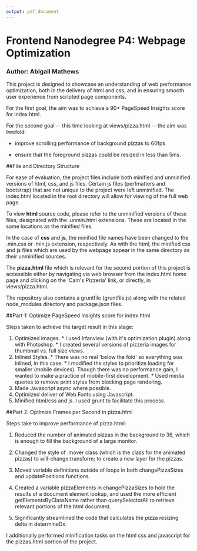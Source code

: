 ```yaml
---
output: pdf_document
---
```

# Frontend Nanodegree P4: Webpage Optimization
### Author: Abigail Mathews

This project is designed to showcase an understanding of web performance 
optimization, both in the delivery of html and css, and in ensuring smooth
user experience from scripted page components.

For the first goal, the aim was to achieve a 90+ PageSpeed Insights score for
index.html.

For the second goal -- this time looking at views/pizza.html -- the aim was twofold:

  * improve scrolling performance of background pizzas to 60fps 
  
  * ensure that the foreground pizzas could be resized in less than 5ms.
  
##File and Directory Structure

For ease of evaluation, the project files include both minified and unminified versions of html, css, and js files.
Certain js files (perfmatters and bootstrap) that are not unique to the project were left unminified. The index.html
located in the root directory will allow for viewing of the full web page. 

To view **html** source code, please refer to the unminified versions of these files, designated with the .unmin.html 
extensions. These are located in the same locations as the minified files.

In the case of **css** and **js**, the minified file names have been changed to the .min.css or .min.js extension, 
respectively. As with the html, the minified css and js files which are used by the webpage appear in the same 
directory as their unminified sources.

The **pizza.html** file which is relevant for the second portion of this project is accessible either by navigating via
web browser from the index.html home page and clicking on the 'Cam's Pizzeria' link, or directly, in views/pizza.html.

The repository also contains a gruntfile (gruntfile.js) along with the related node_modules directory and package.json files.

##Part 1: Optimize PageSpeed Insights score for index.html

Steps taken to achieve the target result in this stage:

  1. Optimized images.
    * I used Irfanview (with it's optimization plugin) along with Photoshop.
    * I created several versions of pizzeria images for thumbnail vs. full size views.
  2. Inlined Styles.
    * There was no real 'below the fold' so everything was inlined, in this case.
    * I modified the styles to prioritize loading for smaller (mobile devices). Though there
    was no performance gain, I wanted to make a practice of mobile-first development.
    * Used media queries to remove print styles from blocking page rendering.
  3. Made Javascript async where possible.
  4. Optimized deliver of Web Fonts using Javascript.
  5. Minified html/css and js. I used grunt to facilitate this process.


##Part 2: Optimize Frames per Second in pizza.html

Steps take to improve performance of pizza.html: 

  1. Reduced the number of animated pizzas in the background to 36, which is enough to fill
  the background of a large monitor.
  
  2. Changed the style of .mover class (which is the class for the animated pizzas) to will-change:transform; to create a new layer for the pizzas.
  
  3. Moved variable definitions outside of loops in both changePizzaSizes and updatePositions functions.
  
  4. Created a variable pizzaElements in changePizzaSizes to hold the results of a document element lookup, and used the more efficient getElementsByClassName rather than querySelectorAll to retrieve relevant portions of the html document.
  
  5. Significantly streamlined the code that calculates the pizza resizing delta in determineDx.


I additionally performed minification tasks on the html css and javascript for the pizzas.html portion of the project.
